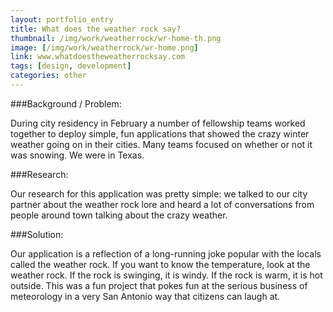 ```yaml
---
layout: portfolio_entry
title: What does the weather rock say?
thumbnail: /img/work/weatherrock/wr-home-th.png
image: [/img/work/weatherrock/wr-home.png]
link: www.whatdoestheweatherrocksay.com
tags: [design, development]
categories: other
---
```


###Background / Problem:

During city residency in February a number of fellowship teams worked together to deploy simple, fun applications that showed the crazy winter weather going on in their cities. Many teams focused on whether or not it was snowing. We were in Texas.

###Research:

Our research for this application was pretty simple: we talked to our city partner about the weather rock lore and heard a lot of conversations from people around town talking about the crazy weather.

###Solution:

Our application is a reflection of a long-running joke popular with the locals called the weather rock. If you want to know the temperature, look at the weather rock. If the rock is swinging, it is windy. If the rock is warm, it is hot outside. This was a fun project that pokes fun at the serious business of meteorology in a very San Antonio way that citizens can laugh at.